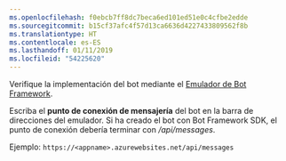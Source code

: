 ```yaml
---
ms.openlocfilehash: f0ebcb7ff8dc7beca6ed101ed51e0c4cfbe2edde
ms.sourcegitcommit: b15cf37afc4f57d13ca6636d4227433809562f8b
ms.translationtype: HT
ms.contentlocale: es-ES
ms.lasthandoff: 01/11/2019
ms.locfileid: "54225620"
---
```

Verifique la implementación del bot mediante el [Emulador de Bot Framework](~/bot-service-debug-emulator.md). 

Escriba el **punto de conexión de mensajería** del bot en la barra de direcciones del emulador. Si ha creado el bot con Bot Framework SDK, el punto de conexión debería terminar con */api/messages*.

Ejemplo: `https://<appname>.azurewebsites.net/api/messages`

